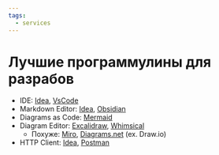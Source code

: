 ```yaml
---
tags:
  - services
---
```


# Лучшие программулины для разрабов

- IDE: [Idea](https://www.jetbrains.com/), [VsCode](https://code.visualstudio.com/)
- Markdown Editor: [Idea](https://www.jetbrains.com/), [Obsidian](https://obsidian.md/)
- Diagrams as Code: [Mermaid](https://mermaid.js.org/)
- Diagram Editor: [Excalidraw](https://excalidraw.com/), [Whimsical](https://whimsical.com/)
    - Похуже: [Miro](https://miro.com/), [Diagrams.net](https://app.diagrams.net/) (ex. Draw.io)
- HTTP
  Client: [Idea](https://www.jetbrains.com/help/idea/http-client-in-product-code-editor.html), [Postman](https://www.postman.com/)